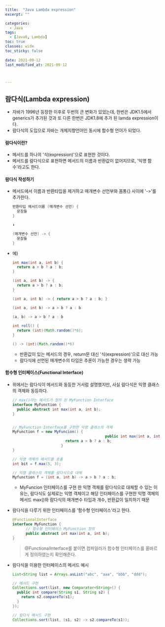 ```yaml
---
title:  "Java Lambda expression"
excerpt: ""

categories:
  - Java
tags:
  - [Java8, Lambda]
toc: true
classes: wide
toc_sticky: false
 
date: 2021-09-12
last_modified_at: 2021-09-12



---
```






## 람다식(Lambda expression)

- 자바가 1996년 등장한 이후로 두번의 큰 변화가 있었는데, 한번은 JDK1.5에서 generics가 추가된 것과 또 다른 한번은 JDK1.8에 추가 된 lamda expression이다.
- 람다식의 도입으로 자바는 개체지향언어인 동시에 함수형 언어가 되었다.



#### 람다식이란?

- 메서드를 하나의 '식(expression)'으로 표현한 것이다.
- 메서드를 람다식으로 표현하면 메서드의 이름과 반환값이 없어지므로, '익명 함수'라고도 한다.



#### 람다식 작성하기

- 메서드에서 이름과 반환타입을 제거하고 매개변수 선언부와 몸통{} 사이에 '->'를 추가한다.

  ```java
  반환타입 메서드이름 (매개변수 선언) { 
  	문장들
  }
  
  ⬇️
  
  (매개변수 선언) -> {
    문장들
  }
  ```

- 예)

  ```java
  int max(int a, int b) {
  	return a > b ? a : b;
  }
  
  (int a, int b) -> {
    return a > b ? a : b;
  }
  ```

  ```java
  (int a, int b) -> { return a > b ? a : b; }
  
  (int a, int b) -> a > b ? a : b
    
  (a, b) -> a > b ? a : b
  ```

  ```java
  int roll() { 
  	return (int)(Math.random()*6);
  }
  
  () -> (int)(Math.random()*6)
  
  ```

  - 반환값이 있는 메서드의 경우, return문 대신 '식(expression)'으로 대신 가능
  - 람다식에 선언된 매개변수의 타입은 추론이 가능한 경우는 생략 가능



#### 함수형 인터페이스(Functional Interface)

- 위에서는 람다식이 메서드와 동등한 거서럼 설명했지만, 사실 람다식은 익명 클래스의 객체와 동등하다.

  ```java
  // max()라는 메서드가 정의 된 MyFunction Interface
  interface MyFunction {
    public abstract int max(int a, int b);
  }
  
  
  // MyFunction Interface를 구현한 익명 클래스의 객체
  MyFunction f = new MyFuncion() { 
  											public int max(int a, int b) {
                          return a > b ? a : b;
                        }
  }
  
  // 익명 객체의 메서드를 호출
  int bit = f.max(5, 3);
  
  // 익명 클래스의 객체를 람다식으로 대체
  Myfunction f = (int a, int b) -> a > b ? a : b;
  ```

  - MyFuncion 인터페이스를 구현 한 익명 객체를 람다식으로 대체할 수 있는 이유는, 람다식도 실제로는 익명 객체이고 해당 인터페이스를 구현한 익명 객체의 메서드 max()와 람다식의 매개변수 타입과 개수, 반환값이 일치하기 때문

- 람다식을 다루기 위한 인터페이스를 '함수형 인터페이스'라고 한다.

  ```java
  @FunctionalInterface
  interface MyFunction {
  		// 함수형 인터페이스 MyFunction 정의
  		public abstract int max(int a, int b);
  }
  ```

  > @FunctionalInterface를 붙이면 컴파일러가 함수형 인터페이스를 올바르게 정의하였는지 확인해준다.

- 람다식을 이용한 인터페이스의 메서드 예시

  ```java
  List<String list = Arrays.asList("abc", "aaa", "bbb", "ddd");
  
  // 메서드 구현
  Collections.sort(list, new Comparator<String>() {
    public int compare(String s1, String s2) {
      return s2.compareTo(s1);
    }
  });
  
  // 람다식 메서드 구현
  Collections.sort(list, (s1, s2) -> s2.compareTo(s1));
  ```

  

